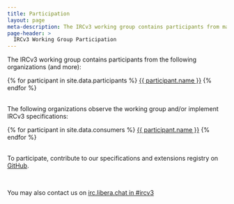 ```yaml
---
title: Participation
layout: page
meta-description: The IRCv3 working group contains participants from many organizations involved with IRC software development.
page-header: >
  IRCv3 Working Group Participation
---
```

The IRCv3 working group contains participants from the following organizations (and more):

<div class="flexy-list">
{% for participant in site.data.participants %}
<a class="participant" href="{{ participant.url }}">{{ participant.name }}</a>
{% endfor %}
</div>

<br/>

The following organizations observe the working group and/or implement IRCv3 specifications:

<div class="flexy-list">
{% for participant in site.data.consumers %}
<a class="participant" href="{{ participant.url }}">{{ participant.name }}</a>
{% endfor %}
</div>

<br/>

To participate, contribute to our specifications and extensions registry on [GitHub](https://github.com/ircv3/ircv3-specifications).

<br/>

You may also contact us on [irc.libera.chat in #ircv3](ircs://irc.libera.chat/ircv3)
